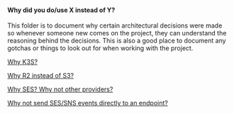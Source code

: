 #### Why did you do/use X instead of Y?

This folder is to document why certain architectural decisions were made so whenever someone new comes on the project, they can understand the reasoning behind the decisions. This is also a good place to document any gotchas or things to look out for when working with the project.

[Why K3S?](why-k3s.md "Why K3S?")

[Why R2 instead of S3?](why-r2.md "Why R2 instead of S3?")

[Why SES? Why not other providers?](why-ses.md "Why SES? Why not other providers?")

[Why not send SES/SNS events directly to an endpoint?](why-not-sns-direct.md "Why not send SES/SNS events directly to our endpoint?")
